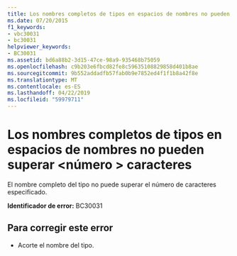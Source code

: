 ```yaml
---
title: Los nombres completos de tipos en espacios de nombres no pueden superar <number> caracteres adicionales.
ms.date: 07/20/2015
f1_keywords:
- vbc30031
- bc30031
helpviewer_keywords:
- BC30031
ms.assetid: bd6a88b2-3d15-47ce-98a9-935468b75059
ms.openlocfilehash: c9b203e6fbcd82fe8c59635108829858d401b8ae
ms.sourcegitcommit: 9b552addadfb57fab0b9e7852ed4f1f1b8a42f8e
ms.translationtype: MT
ms.contentlocale: es-ES
ms.lasthandoff: 04/22/2019
ms.locfileid: "59979711"
---
```

# <a name="fully-qualified-names-for-types-in-namespaces-cannot-be-longer-than-number-characters"></a>Los nombres completos de tipos en espacios de nombres no pueden superar \<número > caracteres
El nombre completo del tipo no puede superar el número de caracteres especificado.  
  
 **Identificador de error:** BC30031  
  
## <a name="to-correct-this-error"></a>Para corregir este error  
  
-   Acorte el nombre del tipo.  
